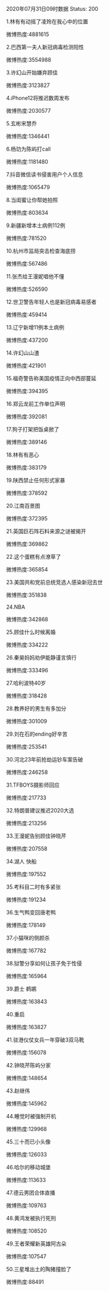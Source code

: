 2020年07月31日09时数据
Status: 200

1.林有有动摇了凌玲在我心中的位置

微博热度:4881615

2.巴西第一夫人新冠病毒检测阳性

微博热度:3554988

3.许幻山开始嫌弃顾佳

微博热度:3123827

4.iPhone12将推迟数周发布

微博热度:2030577

5.玄彬宋慧乔

微博热度:1346441

6.杨玏为陈屿打call

微博热度:1181480

7.抖音微信读书侵害用户个人信息

微博热度:1065479

8.当闺蜜让你帮她拍照

微博热度:803634

9.新疆新增本土病例112例

微博热度:781520

10.杭州市监局突击检查海底捞

微博热度:567486

11.张杰给王漫妮唱他不懂

微博热度:526590

12.世卫警告年轻人也是新冠病毒易感者

微博热度:459414

13.辽宁新增11例本土病例

微博热度:437200

14.许幻山山渣

微博热度:421901

15.福奇警告称美国疫情正向中西部蔓延

微博热度:394395

16.郑云龙前工作单位声明

微博热度:392081

17.狗子打架把饭桌掀了

微博热度:389146

18.林有有恶心

微博热度:383179

19.陕西禁止任何形式家暴

微博热度:378592

20.江南百景图

微博热度:372395

21.英国巨石阵石料来源之谜被揭开

微博热度:369862

22.这个蛋糕有点潦草了

微博热度:365854

23.美国共和党前总统竞选人感染新冠去世

微博热度:351838

24.NBA

微博热度:342868

25.顾佳什么时候离婚

微博热度:334222

26.秦昊妈妈劝伊能静谨言慎行

微博热度:333496

27.哈利波特40岁

微博热度:318428

28.教养好的男生有多加分

微博热度:301009

29.刘在石的ending好辛苦

微博热度:253541

30.河北23年前抢劫运钞车案告破

微博热度:246258

31.TFBOYS摄影师回应

微博热度:217733

32.特朗普建议推迟2020大选

微博热度:213256

33.王漫妮告别顾佳钟晓芹

微博热度:207558

34.湖人 快船

微博热度:197552

35.考科目二时有多紧张

微博热度:191234

36.生气鸭变回唐老鸭

微博热度:178149

37.小猫咪的侧颜杀

微博热度:167782

38.狱警分享如何让孩子免于性侵

微博热度:165964

39.爵士 鹈鹕

微博热度:163843

40.重启

微博热度:163827

41.驻港仪仗女兵一年穿破3双马靴

微博热度:156078

42.钟晓芹陈屿分家

微博热度:148654

43.赵继伟

微博热度:145962

44.睡觉时被强制开机

微博热度:129968

45.三十而已小头像

微博热度:126033

46.哈尔的移动城堡

微博热度:113633

47.德云男团合体直播

微博热度:109763

48.黄鸿发被执行死刑

微博热度:108520

49.王者荣耀新英雄阿古朵

微博热度:107547

50.三星堆出土的陶猪撞脸了

微博热度:88491

